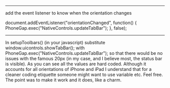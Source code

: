 *********************** 
add the event listener to know when the orientation changes

document.addEventListener("orientationChanged", function() { 
                                        PhoneGap.exec("NativeControls.updateTabBar"); 
                                        }, false); 
************************ 
In setupToolbars() (in your javascript) substitute window.uicontrols.showTabBar(); with 
PhoneGap.exec("NativeControls.updateTabBar"); so that there would be no 
issues with the famous 20px (in my case, and I believe most, the 
status bar is visible). 
As you can see all the values are hard coded. Although it accounts for 
all orientations of iPhone and iPad I understand that for a cleaner 
coding etiquette someone might want to use variable etc. Feel free. 
The point was to make it work and it does, like a charm. 